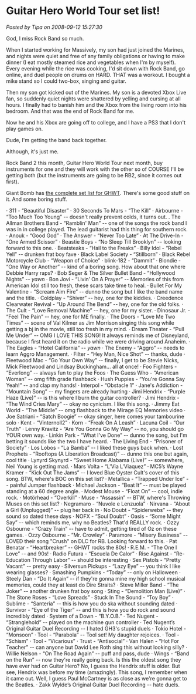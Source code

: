 # Guitar Hero World Tour set list!

*Posted by Tipa on 2008-09-12 15:27:30*

God, I miss Rock Band so much.

When I started working for Massively, my son had just joined the Marines, and nights were quiet and free of any family obligations or having to make dinner (I eat mostly steamed rice and vegetables when I'm by myself). Every evening while the rice was cooking, I'd sit down with Rock Band, go online, and duel people on drums on HARD. THAT was a workout. I bought a mike stand so I could two-box, singing and guitar.

Then my son got kicked out of the Marines. My son is a devoted Xbox Live fan, so suddenly quiet nights were shattered by yelling and cursing at all hours. I finally had to banish him and the Xbox from the living room into his bedroom. And that was the end of Rock Band for me.

Now he and his Xbox are going off to college, and I have a PS3 that I don't play games on.

Dude, I'm getting the band back together.

Although, it's just me.

Rock Band 2 this month, Guitar Hero World Tour next month, buy instruments for one and they will work with the other so of COURSE I'll be getting both (but the instruments are going to be RB2, since it comes out first).

Giant Bomb has [the complete set list for GHWT](http://www.giantbomb.com/news/guitar-hero-world-tour-soundtrack-revealed/231/). There's some good stuff on it. And some boring stuff.

· 311 - “Beautiful Disaster”
· 30 Seconds To Mars - “The Kill”
· Airbourne - “Too Much Too Young” -- doesn't really prevent colds, it turns out.
. The Allman Brothers Band - “Ramblin' Man” -- one of the songs the rock band I was in in college played. The lead guitarist had this thing for southern rock.
· Anouk - “Good God”
· The Answer - “Never Too Late”
· At The Drive-In - “One Armed Scissor”
· Beastie Boys - “No Sleep Till Brooklyn” -- looking forward to this one.
· Beatsteaks - “Hail to the Freaks”
· Billy Idol - “Rebel Yell” -- drunken frat boy fave
· Black Label Society - “Stillborn”
· Black Rebel Motorcycle Club - “Weapon of Choice”
· blink-182 - “Dammit”
· Blondie - “One Way or Another” -- kind of a boring song. How about that one where Debbie Harry raps?
· Bob Seger & The Silver Bullet Band - “Hollywood Nights” -- *yawn*
· Bon Jovi - “Livin’ On A Prayer” -- Memories of this from American Idol still too fresh, these scars take time to heal.
· Bullet For My Valentine - “Scream Aim Fire” -- dunno the song but I like the band name and the title.
· Coldplay - “Shiver” -- hey, one for the kiddies.
· Creedence Clearwater Revival - “Up Around The Bend” -- hey, one for the old folks.
· The Cult - “Love Removal Machine” -- hey, one for my sister.
· Dinosaur Jr. - “Feel The Pain” -- hey, one for ME finally.
· The Doors - “Love Me Two Times” -- scene of Val Kilmer as Jim Morrison singing this song while getting a bj in the movie, still too fresh in my mind.
· Dream Theater - “Pull Me Under” -- OMG I LOVE THIS SONG! It always reminds me of Disneyland, because I first heard it on the radio while we were driving around Anaheim.
· The Eagles - “Hotel California” -- *yawn*
· The Enemy - “Aggro” -- needs to learn Aggro Management.
· Filter - “Hey Man, Nice Shot” -- thanks, dude
· Fleetwood Mac - “Go Your Own Way” -- finally, I get to be Stevie Nicks, Mick Fleetwood and Lindsay Buckingham... all at once!
· Foo Fighters - “Everlong” -- always fun to play the Foos
· The Guess Who - “American Woman” -- omg fifth grade flashback
· Hush Puppies - “You're Gonna Say Yeah!” -- and clap my hands!
· Interpol - “Obstacle 1”
· Jane's Addiction - “Mountain Song” -- my fingers are already hurting
· Jimi Hendrix - “Purple Haze (Live)” -- is this where I burn the guitar controller?
· Jimi Hendrix - “The Wind Cries Mary” -- okay no cynicism. I like this song.
· Jimmy Eat World - “The Middle” -- omg flashback to the Mirage EQ Memories video
· Joe Satriani - “Satch Boogie” -- okay singer, here comes your tambourine solo
· Kent - “Vinternoll2”
· Korn - “Freak On A Leash”
· Lacuna Coil - “Our Truth”
· Lenny Kravitz - “Are You Gonna Go My Way” -- no, you should go YOUR own way.
· Linkin Park - “What I've Done” -- dunno the song, but I'm betting it sounds like the two I have heard.
· The Living End - “Prisoner of Society”
· Los Lobos - “La Bamba” -- I liked these guys back when.
· Lost Prophets - “Rooftops (A Liberation Broadcast)” -- dunno this one but again, cool title
· Lynyrd Skynyrd - “Sweet Home Alabama (Live)” -- somewhere, Neil Young is getting mad.
· Mars Volta - “L'Via L'Viaquez”
· MC5’s Wayne Kramer - “Kick Out The Jams” -- I loved Blue Oyster Cult's cover of this song. BTW, where's BOC on this set list?
· Metallica - “Trapped Under Ice” -- painful Jumper flashback
· Michael Jackson - “Beat It” -- must be played standing at a 60 degree angle.
· Modest Mouse - “Float On” -- cool, indie rock.
· Motörhead - “Overkill”
· Muse - “Assassin” -- BTW, where's Throwing Muses on this set list?
· Negramaro - “Nuvole e Lenzuola”
· Nirvana - “About a Girl (Unplugged)” -- plug her back in
· No Doubt - “Spiderwebs” -- they sound so dated these days
· NOFX - “Soul Doubt”
· Oasis - “Some Might Say” -- which reminds me, why no Beatles? That'd REALLY rock.
· Ozzy Osbourne - “Crazy Train” -- have to admit, getting tired of Oz on these games.
· Ozzy Osbourne - “Mr. Crowley”
· Paramore - “Misery Business” -- LOVED their song "Crush" on DLC for RB. Looking forward to this.
· Pat Benatar - “Heartbreaker” -- GHWT rocks the 80s!
· R.E.M. - “The One I Love” -- and 90s!
· Radio Futura - “Escuela De Calor”
· Rise Against - “Re-Education Through Labor” -- should be interesting
· Sex Pistols - “Pretty Vacant” -- pretty easy
· Silversun Pickups - “Lazy Eye” -- you think I like wearing glasses?
· Smashing Pumpkins - “Today” -- only on Halloween
· Steely Dan - “Do It Again” -- if they're gonna mine my high school musical memories, could they at least do Dire Straits?
· Steve Miller Band - “The Joker” -- another drunken frat boy song
· Sting - “Demolition Man (Live)”
· The Stone Roses - “Love Spreads”
· Stuck In The Sound - “Toy Boy”
· Sublime - “Santeria” -- this is how you do ska without sounding dated
· Survivor - “Eye of the Tiger” -- and this is how you do rock and sound incredibly dated
· System of a Down - “B.Y.O.B.”
· Ted Nugent - “Stranglehold” -- played on the machine gun controller
· Ted Nugent’s Original Guitar Duel Recording -- I hated GH3's stupid duels
· Tokio Hotel - “Monsoon”
· Tool - “Parabola” -- Tool set! My daughter rejoices.
· Tool - “Schism”
· Tool - “Vicarious”
· Trust - “Antisocial”
· Van Halen - “Hot For Teacher” -- can anyone but David Lee Roth sing this without looking silly?
· Willie Nelson - “On The Road Again” -- puff and pass, dude
· Wings - “Band on the Run” -- now they're really going back. Is this the oldest song they have ever had on Guitar Hero? No, I guess the Hendrix stuff is older. But see, Hendrix was before my time (amazingly). This song, I remember when it came out. Well, I guess Paul McCartney is as close as we're gonna get to the Beatles.
· Zakk Wylde’s Original Guitar Duel Recording -- hate duels.

